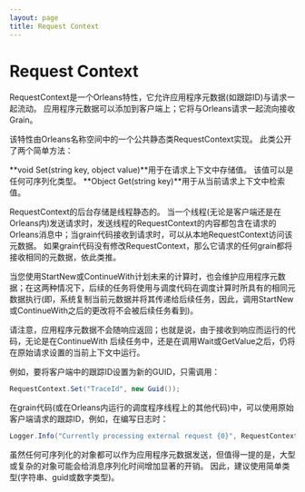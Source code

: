```yaml
---
layout: page
title: Request Context
---
```


# Request Context

RequestContext是一个Orleans特性，它允许应用程序元数据(如跟踪ID)与请求一起流动。 应用程序元数据可以添加到客户端上；它将与Orleans请求一起流向接收Grain。

 该特性由Orleans名称空间中的一个公共静态类RequestContext实现。 此类公开了两个简单方法：

**void Set(string key, object value)**用于在请求上下文中存储值。 该值可以是任何可序列化类型。 **Object Get(string key)**用于从当前请求上下文中检索值。

 RequestContext的后台存储是线程静态的。 当一个线程(无论是客户端还是在Orleans内)发送请求时，发送线程的RequestContext的内容都包含在请求的Orleans消息中；当grain代码接收到请求时，可以从本地RequestContext访问该元数据。 如果grain代码没有修改RequestContext，那么它请求的任何grain都将接收相同的元数据，依此类推。

 当您使用StartNew或ContinueWith计划未来的计算时，也会维护应用程序元数据；在这两种情况下，后续的任务将使用与调度代码在调度计算时所具有的相同元数据执行(即，系统复制当前元数据并将其传递给后续任务，因此，调用StartNew或ContinueWith之后的更改将不会被后续任务看到)。

 请注意，应用程序元数据不会随响应返回；也就是说，由于接收到响应而运行的代码，无论是在ContinueWith 后续任务中，还是在调用Wait或GetValue之后，仍将在原始请求设置的当前上下文中运行。

 例如，要将客户端中的跟踪ID设置为新的GUID，只需调用：

``` csharp
RequestContext.Set("TraceId", new Guid());
```

在grain代码(或在Orleans内运行的调度程序线程上的其他代码)中，可以使用原始客户端请求的跟踪ID，例如，在编写日志时：

``` csharp
Logger.Info("Currently processing external request {0}", RequestContext.Get("TraceId"));
```

虽然任何可序列化的对象都可以作为应用程序元数据发送，但值得一提的是，大型或复杂的对象可能会给消息序列化时间增加显著的开销。 因此，建议使用简单类型(字符串、guid或数字类型)。
